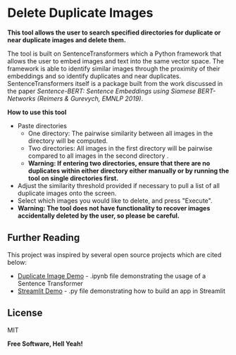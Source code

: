 # Delete Duplicate Images

**This tool allows the user to search specified directories for duplicate or near duplicate images and delete them.**

The tool is built on SentenceTransformers which a Python framework that allows the user to embed images and text into the same vector space. The framework is able to identify similar images through the proximity of their embeddings and so identify duplicates and near duplicates. SentenceTransformers itself is a package built from the work discussed in the paper _Sentence-BERT: Sentence Embeddings using Siamese BERT-Networks (Reimers & Gurevych, EMNLP 2019)_.

**How to use this tool**

- Paste directories
  - One directory: The pairwise similarity between all images in the directory will be computed.
  - Two directories: All images in the first directory will be pairwise compared to all images in the second directory .
  - **Warning: If entering two directories, ensure that there are no duplicates within either directory either manually or by running the tool on single directories first.**
- Adjust the similarity threshold provided if necessary to pull a list of all duplicate images onto the screen.
- Select which images you would like to delete, and press "Execute". 
- **Warning: The tool does not have functionality to recover images accidentally deleted by the user, so please be careful.**

## Further Reading

This project was inspired by several open source projects which are cited below:

- [Duplicate Image Demo] - .ipynb file demonstrating the usage of a Sentence Transformer
- [Streamlit Demo] - .py file demonstrating how to build an app in Streamlit

## License

MIT

**Free Software, Hell Yeah!**

[//]: # (These are reference links used in the body of this note and get stripped out when the markdown processor does its job. There is no need to format nicely because it shouldn't be seen. Thanks SO - http://stackoverflow.com/questions/4823468/store-comments-in-markdown-syntax)
   [Duplicate Image Demo]: <https://github.com/UKPLab/sentence-transformers/blob/master/examples/applications/image-search/Image_Duplicates.ipynb>
   [Streamlit Demo]: <https://github.com/streamlit/demo-self-driving/blob/a3ea599ff44f9b0f1f0613490f2e49382c5fd0e2/streamlit_app.py>
